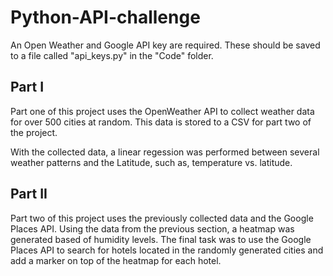 # Python-API-challenge

An Open Weather and Google API key are required. These should be saved to a file called "api_keys.py" in the "Code" folder.

## Part I

Part one of this project uses the OpenWeather API to collect weather data for over 500 cities at random. This data is stored to a CSV for part two of the project. 

With the collected data, a linear regession was performed between several weather patterns and the Latitude, such as, temperature vs. latitude.

## Part II

Part two of this project uses the previously collected data and the Google Places API. Using the data from the previous section, a heatmap was generated based of humidity levels. The final task was to use the Google Places API to search for hotels located in the randomly generated cities and add a marker on top of the heatmap for each hotel.  


